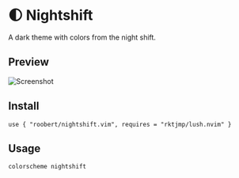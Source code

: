 # :first_quarter_moon: Nightshift

A dark theme with colors from the night shift.

## Preview

![Screenshot](https://user-images.githubusercontent.com/226654/203864517-a539b847-bf41-448c-9561-412ba4dca7a3.png)

## Install

```
use { "roobert/nightshift.vim", requires = "rktjmp/lush.nvim" }
```

## Usage

```
colorscheme nightshift
```
